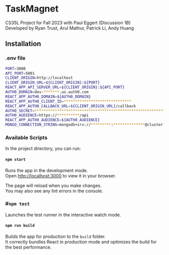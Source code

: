 # TaskMagnet
CS35L Project for Fall 2023 with Paul Eggert (Discussion 1B)\
Developed by Ryan Trust, Arul Mathur, Patrick Li, Andy Huang

## Installation

### .env file
```sh
PORT=3000
API_PORT=5001
CLIENT_ORIGIN=http://localhost
CLIENT_ORIGIN_URL=${CLIENT_ORIGIN}:${PORT}
REACT_APP_API_SERVER_URL=${CLIENT_ORIGIN}:${API_PORT}
AUTH0_DOMAIN=dev-*******.us.auth0.com
REACT_APP_AUTH0_DOMAIN=${AUTH0_DOMAIN}
REACT_APP_AUTH0_CLIENT_ID=******************************
REACT_APP_AUTH0_CALLBACK_URL=${CLIENT_ORIGIN_URL}/callback
AUTH0_SECRET=****************************************************************
AUTH0_AUDIENCE=https://**********/api
REACT_APP_AUTH0_AUDIENCE=${AUTH0_AUDIENCE}
MONGO_CONNECTION_STRING=mongodb+srv://*********:**************@cluster*.*******.mongodb.net/?retryWrites=true&w=majority
```

### Available Scripts

In the project directory, you can run:

#### `npm start`

Runs the app in the development mode.\
Open [http://localhost:3000](http://localhost:3000) to view it in your browser.

The page will reload when you make changes.\
You may also see any lint errors in the console.

### #`npm test`

Launches the test runner in the interactive watch mode.

#### `npm run build`

Builds the app for production to the `build` folder.\
It correctly bundles React in production mode and optimizes the build for the best performance.
